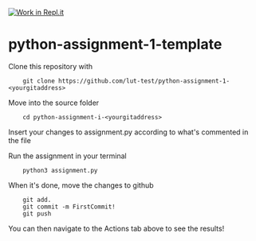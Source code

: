 [![Work in Repl.it](https://classroom.github.com/assets/work-in-replit-14baed9a392b3a25080506f3b7b6d57f295ec2978f6f33ec97e36a161684cbe9.svg)](https://classroom.github.com/online_ide?assignment_repo_id=4271713&assignment_repo_type=AssignmentRepo)
# python-assignment-1-template

Clone this repository with

        git clone https://github.com/lut-test/python-assignment-1-<yourgitaddress>

Move into the source folder

        cd python-assignment-i-<yourgitaddress>

Insert your changes to assignment.py according to what's commented in the file

Run the assignment in your terminal

        python3 assignment.py

When it's done, move the changes to github

        git add.
        git commit -m FirstCommit!
        git push

You can then navigate to the Actions tab above to see the results!
